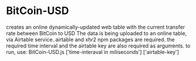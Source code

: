 # BitCoin-USD
creates an online dynamically-updated web table with the current transfer rate between BitCoin to USD
The data is being uploaded to an online table, via Airtable service.
airtable and xhr2 npm packages are required.
the required time interval and the airtable key are also required as arguments. 
to run, use: 
BitCoin-USD.js ['time-interaval in miliseconds'] ['airtable-key']
